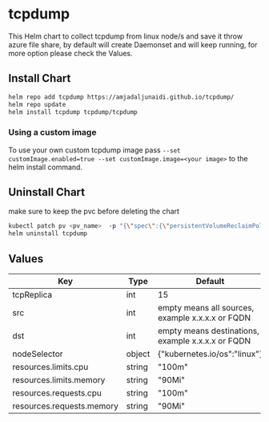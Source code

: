 # tcpdump
This Helm chart to collect tcpdump from linux node/s and save it throw azure file share, by default will create Daemonset and will keep running, for more option please check the Values.


## Install Chart

```bash
helm repo add tcpdump https://amjadaljunaidi.github.io/tcpdump/
helm repo update
helm install tcpdump tcpdump/tcpdump
```

### Using a custom image
To use your own custom tcpdump image pass `--set customImage.enabled=true --set customImage.image=<your image>` to the helm install command.

## Uninstall Chart
make sure to keep the pvc before deleting the chart
```bash
kubectl patch pv <pv_name>  -p "{\"spec\":{\"persistentVolumeReclaimPolicy\":\"Retain\"}}"
helm uninstall tcpdump
```

## Values
| Key | Type | Default |
|-----|------|---------|
| tcpReplica   |   int   |   15      |
| src   |  int    |  empty means all sources, example x.x.x.x or FQDN     |
| dst   |   int   |  empty means destinations, example x.x.x.x or FQDN    | 
| nodeSelector  |   object   |   {"kubernetes.io/os":"linux"}      |
| resources.limits.cpu    |   string   |     "100m"    | 
| resources.limits.memory    |  string    |    "90Mi"     |
| resources.requests.cpu    |    string  |      "100m"   | 
| resources.requests.memory    |  string    |    "90Mi"     |
